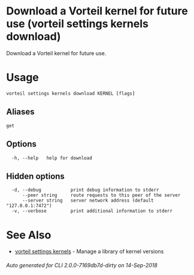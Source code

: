 # Download a Vorteil kernel for future use (vorteil settings kernels download)

Download a Vorteil kernel for future use.

# Usage

```
vorteil settings kernels download KERNEL [flags]
```

## Aliases

```
get
```

## Options

```
  -h, --help   help for download
```

## Hidden options

```
  -d, --debug           print debug information to stderr
      --peer string     route requests to this peer of the server
      --server string   server network address (default "127.0.0.1:7472")
  -v, --verbose         print additional information to stderr
```

# See Also

* [vorteil settings kernels](../kernels)	 - Manage a library of kernel versions

###### Auto generated for CLI 2.0.0-7169db7d-dirty on 14-Sep-2018

